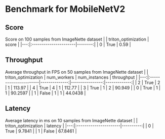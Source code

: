 # Benchmark for MobileNetV2

## Score

Score on 100 samples from ImageNette dataset
|    | triton_optimization   |   score |
|---:|:----------------------|--------:|
|  0 | True                  |    0.59 |

## Throughput
Average throughput in FPS on 50 samples from ImageNette dataset
|    | triton_optimization   |   num_workers |   num_instances |   throughput |
|---:|:----------------------|--------------:|----------------:|-------------:|
|  2 | True                  |             2 |               1 |     113.97   |
|  4 | True                  |             4 |               1 |     112.77   |
|  3 | True                  |             1 |               2 |      90.949  |
|  0 | True                  |             1 |               1 |      90.2597 |
|  1 | False                 |             1 |               1 |      44.0438 |

## Latency

Average latency in ms on 10 samples from ImageNette dataset
|    | triton_optimization   |   latency |
|---:|:----------------------|----------:|
|  0 | True                  |    9.7841 |
|  1 | False                 |   67.8461 |